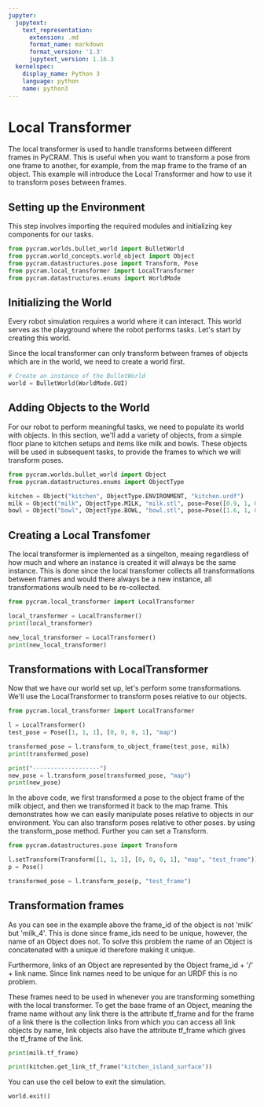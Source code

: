 ```yaml
---
jupyter:
  jupytext:
    text_representation:
      extension: .md
      format_name: markdown
      format_version: '1.3'
      jupytext_version: 1.16.3
  kernelspec:
    display_name: Python 3
    language: python
    name: python3
---
```


# Local Transformer

The local transformer is used to handle transforms between different frames in PyCRAM. This is useful when you want to
transform a pose from one frame to another, for example, from the map frame to the frame of an object. This example will
introduce the Local Transformer and how to use it to transform poses between frames.

## Setting up the Environment

This step involves importing the required modules and initializing key components for our tasks.

```python
from pycram.worlds.bullet_world import BulletWorld
from pycram.world_concepts.world_object import Object
from pycram.datastructures.pose import Transform, Pose
from pycram.local_transformer import LocalTransformer
from pycram.datastructures.enums import WorldMode
```

## Initializing the World

Every robot simulation requires a world where it can interact. This world serves as the playground where the robot
performs tasks.
Let's start by creating this world.

Since the local transformer can only transform between frames of objects which are in the world, we need to create a
world first.

```python
# Create an instance of the BulletWorld
world = BulletWorld(WorldMode.GUI)

```

## Adding Objects to the World

For our robot to perform meaningful tasks, we need to populate its world with objects.
In this section, we'll add a variety of objects, from a simple floor plane to kitchen setups and items like milk and
bowls.
These objects will be used in subsequent tasks, to provide the frames to which we will transform poses.

```python
from pycram.worlds.bullet_world import Object
from pycram.datastructures.enums import ObjectType

kitchen = Object("kitchen", ObjectType.ENVIRONMENT, "kitchen.urdf")
milk = Object("milk", ObjectType.MILK, "milk.stl", pose=Pose([0.9, 1, 0.95]))
bowl = Object("bowl", ObjectType.BOWL, "bowl.stl", pose=Pose([1.6, 1, 0.90]))
```

## Creating a Local Transfomer

The local transformer is implemented as a singelton, meaing regardless of how much and where an instance is created it
will always be the same instance. This is done since the local transfomer collects all transformations between frames
and would there always be a new instance, all transformations woulb need to be re-collected.

```python
from pycram.local_transformer import LocalTransformer

local_transformer = LocalTransformer()
print(local_transformer)

new_local_transformer = LocalTransformer()
print(new_local_transformer)
```

## Transformations with LocalTransformer

Now that we have our world set up, let's perform some transformations. We'll use the LocalTransformer to transform poses
relative to our objects.

```python
from pycram.local_transformer import LocalTransformer

l = LocalTransformer()
test_pose = Pose([1, 1, 1], [0, 0, 0, 1], "map")

transformed_pose = l.transform_to_object_frame(test_pose, milk)
print(transformed_pose)

print("-------------------")
new_pose = l.transform_pose(transformed_pose, "map")
print(new_pose)
```

In the above code, we first transformed a pose to the object frame of the milk object, and then we transformed it back
to the map frame. This demonstrates how we can easily manipulate poses relative to objects in our environment.
You can also transform poses relative to other poses. by using the transform_pose method. Further you can set a
Transform.

```python
from pycram.datastructures.pose import Transform

l.setTransform(Transform([1, 1, 1], [0, 0, 0, 1], "map", "test_frame"))
p = Pose()

transformed_pose = l.transform_pose(p, "test_frame")
```

## Transformation frames

As you can see in the example above the frame_id of the object is not 'milk' but 'milk_4'. This is done since frame_ids
need to be unique, however, the name of an Object does not. To solve this problem the name of an Object is concatenated
with a unique id therefore making it unique.

Furthermore, links of an Object are represented by the Object frame_id + '/' + link name. Since link names need to be
unique for an URDF this is no problem.

These frames need to be used in whenever you are transforming something with the local transformer. To get the base
frame of an Object, meaning the frame name without any link there is the attribute tf_frame and for the frame of a link
there is the collection links from which you can access all link objects by name, link objects also have the attribute
tf_frame which gives the tf_frame of the link.

```python
print(milk.tf_frame)

print(kitchen.get_link_tf_frame("kitchen_island_surface"))
```

You can use the cell below to exit the simulation.

```python
world.exit()
```
